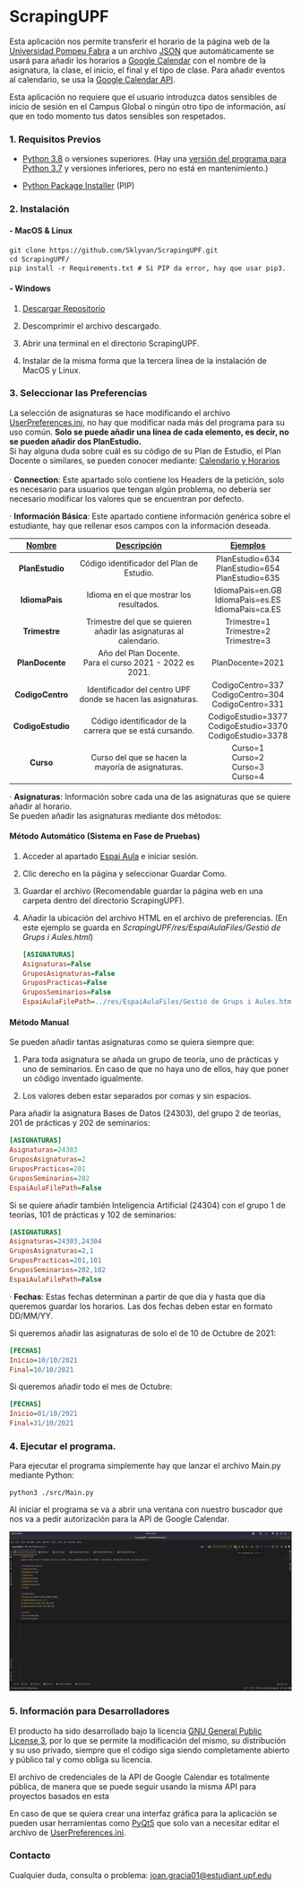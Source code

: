 # ScrapingUPF

Esta aplicación nos permite transferir el horario de la página web de la [Universidad Pompeu Fabra](https://www.upf.edu) a un archivo [JSON](https://en.wikipedia.org/wiki/JSON) que automáticamente se usará para añadir los horarios a [Google Calendar](https://calendar.google.com/calendar/u/0/r) con el nombre de la asignatura, la clase, el inicio, el final y el tipo de clase. Para añadir eventos al calendario, se usa la [Google Calendar API](https://developers.google.com/calendar/api).

Esta aplicación no requiere que el usuario introduzca datos sensibles de inicio de sesión en el Campus Global o ningún otro tipo de información, así que en todo momento tus datos sensibles son respetados.

### 1. Requisitos Previos

- [Python 3.8](https://www.python.org/downloads/) o versiones superiores.
  (Hay una [versión del programa para Python 3.7](https://github.com/Sklyvan/ScrapingUPF/tree/oldpython) y versiones inferiores, pero no está en mantenimiento.)

- [Python Package Installer](https://github.com/pypa/pip) (PIP) 

### 2. Instalación

#### - MacOS & Linux

```shell
git clone https://github.com/Sklyvan/ScrapingUPF.git
cd ScrapingUPF/
pip install -r Requirements.txt # Si PIP da error, hay que usar pip3.
```

#### - Windows

1. [Descargar Repositorio](https://github.com/Sklyvan/ScrapingUPF/archive/refs/heads/main.zip)

2. Descomprimir el archivo descargado.

3. Abrir una terminal en el directorio ScrapingUPF.

4. Instalar de la misma forma que la tercera línea de la instalación de MacOS y Linux.

### 3. Seleccionar las Preferencias

La selección de asignaturas se hace modificando el archivo [UserPreferences.ini](UserPreferences.ini), no hay que modificar nada más del programa para su uso común. **Solo se puede añadir una línea de cada elemento, es decir, no se pueden añadir dos PlanEstudio.**
<br>
Si hay alguna duda sobre cuál es su código de su Plan de Estudio, el Plan Docente o similares, se pueden conocer mediante: [Calendario y Horarios](https://gestioacademica.upf.edu/pds/consultaPublica/look%5Bconpub%5DInicioPubHora?entradaPublica=true&idiomaPais=ca.ES&centro=332&estudi=3324&planDocente=2021) <br>
<br>
· **Connection**: Este apartado solo contiene los Headers de la petición, solo es necesario para usuarios que tengan algún problema, no debería ser necesario modificar los valores que se encuentran por defecto.

· **Información Básica**: Este apartado contiene información genérica sobre el estudiante, hay que rellenar esos campos con la información deseada.

| <u>Nombre</u>     | <u>Descripción</u>                                                 | <u>Ejemplos</u>                                                  |
|:-----------------:|:------------------------------------------------------------------:|:----------------------------------------------------------------:|
| **PlanEstudio**   | Código identificador del Plan de Estudio.                          | PlanEstudio=634<br/>PlanEstudio=654<br/>PlanEstudio=635          |
| **IdiomaPais**    | Idioma en el que mostrar los resultados.                           | IdiomaPais=en.GB<br/>IdiomaPais=es.ES<br/>IdiomaPais=ca.ES       |
| **Trimestre**     | Trimestre del que se quieren añadir las asignaturas al calendario. | Trimestre=1<br/>Trimestre=2<br/>Trimestre=3                      |
| **PlanDocente**   | Año del Plan Docente. <br/>Para el curso 2021 - 2022 es 2021.      | PlanDocente=2021                                                 |
| **CodigoCentro**  | Identificador del centro UPF donde se hacen las asignaturas.       | CodigoCentro=337<br/>CodigoCentro=304<br/>CodigoCentro=331       |
| **CodigoEstudio** | Código identificador de la carrera que se está cursando.           | CodigoEstudio=3377<br/>CodigoEstudio=3370<br/>CodigoEstudio=3378 |
| **Curso**         | Curso del que se hacen la mayoría de asignaturas.                  | Curso=1<br/>Curso=2<br/>Curso=3<br/>Curso=4                      |

· **Asignaturas**: Información sobre cada una de las asignaturas que se quiere añadir al horario. <br>
Se pueden añadir las asignaturas mediante dos métodos:

#### Método Automático (Sistema en Fase de Pruebas)

1. Acceder al apartado [Espai Aula](https://campusglobal.upf.edu/GGiA/SVGELPortal?OPERACIO=ESTUDIANT) e iniciar sesión.

2. Clic derecho en la página y seleccionar Guardar Como.

3. Guardar el archivo (Recomendable guardar la página web en una carpeta dentro del directorio ScrapingUPF).

4. Añadir la ubicación del archivo HTML en el archivo de preferencias. (En este ejemplo se guarda en *ScrapingUPF/res/EspaiAulaFiles/Gestió de Grups i Aules.html*)
   
   ```ini
   [ASIGNATURAS]
   Asignaturas=False
   GruposAsignaturas=False
   GruposPracticas=False
   GruposSeminarios=False
   EspaiAulaFilePath=../res/EspaiAulaFiles/Gestió de Grups i Aules.html
   ```

#### Método Manual

Se pueden añadir tantas asignaturas como se quiera siempre que: <br>

1. Para toda asignatura se añada un grupo de teoría, uno de prácticas y uno de seminarios. En caso de que no haya uno de ellos, hay que poner un código inventado igualmente.

2. Los valores deben estar separados por comas y sin espacios.

Para añadir la asignatura Bases de Datos (24303), del grupo 2 de teorías, 201 de prácticas y 202 de seminarios:

```ini
[ASIGNATURAS]
Asignaturas=24303
GruposAsignaturas=2
GruposPracticas=201
GruposSeminarios=202
EspaiAulaFilePath=False
```

Si se quiere añadir también Inteligencia Artificial (24304) con el grupo 1 de teorías, 101 de prácticas y 102 de seminarios:

```ini
[ASIGNATURAS]
Asignaturas=24303,24304
GruposAsignaturas=2,1
GruposPracticas=201,101
GruposSeminarios=202,102
EspaiAulaFilePath=False
```

· **Fechas**: Estas fechas determinan a partir de que día y hasta que día queremos guardar los horarios. Las dos fechas deben estar en formato DD/MM/YY.

Si queremos añadir las asignaturas de solo el de 10 de Octubre de 2021:

```ini
[FECHAS]
Inicio=10/10/2021
Final=10/10/2021
```

Si queremos añadir todo el mes de Octubre:

```ini
[FECHAS]
Inicio=01/10/2021
Final=31/10/2021
```

### 4. Ejecutar el programa.

Para ejecutar el programa simplemente hay que lanzar el archivo Main.py mediante Python:

```shell
python3 ./src/Main.py
```

Al iniciar el programa se va a abrir una ventana con nuestro buscador que nos va a pedir autorización para la API de Google Calendar.

![](./res/RunningTheApplication.gif)

### 5. Información para Desarrolladores

El producto ha sido desarrollado bajo la licencia [GNU General Public License 3](https://www.gnu.org/licenses/gpl-3.0.en.html), por lo que se permite la modificación del mismo, su distribución y su uso privado, siempre que el código siga siendo completamente abierto y público tal y como obliga su licencia. 

El archivo de credenciales de la API de Google Calendar es totalmente pública, de manera que se puede seguir usando la misma API para proyectos basados en esta 

En caso de que se quiera crear una interfaz gráfica para la aplicación se pueden usar herramientas como [PyQt5](https://pypi.org/project/PyQt5/) que solo van a necesitar editar el archivo de [UserPreferences.ini](UserPreferences.ini). 

### Contacto

Cualquier duda, consulta o problema: joan.gracia01@estudiant.upf.edu